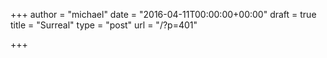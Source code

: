 +++
author = "michael"
date = "2016-04-11T00:00:00+00:00"
draft = true
title = "Surreal"
type = "post"
url = "/?p=401"

+++
